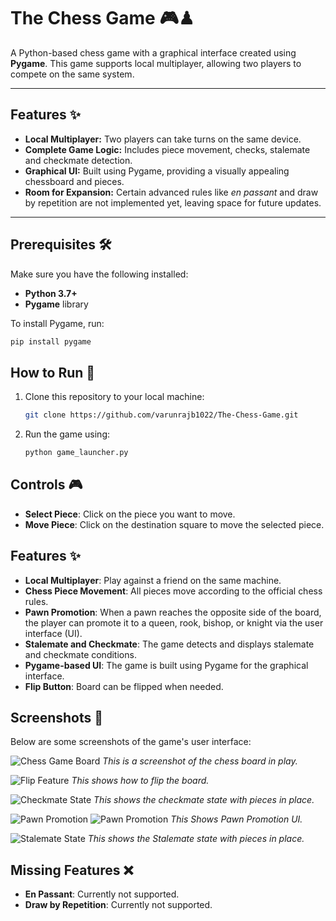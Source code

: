 # The Chess Game 🎮♟  

A Python-based chess game with a graphical interface created using **Pygame**. This game supports local multiplayer, allowing two players to compete on the same system.  

---  

## Features ✨  
- **Local Multiplayer:** Two players can take turns on the same device.  
- **Complete Game Logic:** Includes piece movement, checks, stalemate and checkmate detection.  
- **Graphical UI:** Built using Pygame, providing a visually appealing chessboard and pieces.  
- **Room for Expansion:** Certain advanced rules like *en passant* and draw by repetition are not implemented yet, leaving space for future updates.  

---  

## Prerequisites 🛠  
Make sure you have the following installed:  

- **Python 3.7+**  
- **Pygame** library  

To install Pygame, run:  
```bash  
pip install pygame
```
## How to Run 🚀

1. Clone this repository to your local machine:  
   ```bash  
   git clone https://github.com/varunrajb1022/The-Chess-Game.git
   ```
2. Run the game using:
   ```bash
   python game_launcher.py
   ```
## Controls 🎮

- **Select Piece**: Click on the piece you want to move.
- **Move Piece**: Click on the destination square to move the selected piece.

## Features ✨

- **Local Multiplayer**: Play against a friend on the same machine.
- **Chess Piece Movement**: All pieces move according to the official chess rules.
- **Pawn Promotion**: When a pawn reaches the opposite side of the board, the player can promote it to a queen, rook, bishop, or knight via the user interface (UI).
- **Stalemate and Checkmate**: The game detects and displays stalemate and checkmate conditions.
- **Pygame-based UI**: The game is built using Pygame for the graphical interface.
- **Flip Button**: Board can be flipped when needed.

## Screenshots 📸

Below are some screenshots of the game's user interface:

![Chess Game Board](images/Screenshots/Opening.png)
*This is a screenshot of the chess board in play.*

![Flip Feature](images/Screenshots/Flip.png)
*This shows how to flip the board.*

![Checkmate State](images/Screenshots/Checkmate.png)
*This shows the checkmate state with pieces in place.*

![Pawn Promotion](images/Screenshots/Pawn%20Promotion.png)
![Pawn Promotion](images/Screenshots/Pawn%20Promotion.png)
*This Shows Pawn Promotion UI.*

![Stalemate State](images/Screenshots/Stalemate.png)
*This shows the Stalemate state with pieces in place.*

## Missing Features ❌

- **En Passant**: Currently not supported.
- **Draw by Repetition**: Currently not supported.








